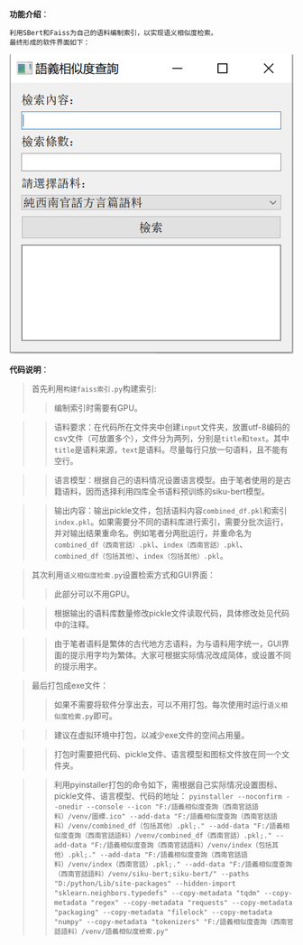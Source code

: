 **功能介绍**：
```
利用SBert和Faiss为自己的语料编制索引，以实现语义相似度检索。
最终形成的软件界面如下：
```
![软件截图](Markdown_md_files/c81fb9e0-255e-11ee-b4f6-3bcae21a86d4.jpeg?v=1&type=image)

**代码说明**：
> 首先利用`构建faiss索引.py`构建索引:
> >编制索引时需要有GPU。

> >语料要求：在代码所在文件夹中创建`input`文件夹，放置utf-8编码的csv文件（可放置多个），文件分为两列，分别是`title`和`text`。其中`title`是语料来源，`text`是语料。尽量每行只放一句语料，且不能有空行。

> >语言模型：根据自己的语料情况设置语言模型。由于笔者使用的是古籍语料，因而选择利用四库全书语料预训练的siku-bert模型。

>> 输出内容：输出pickle文件，包括语料内容`combined_df.pkl`和索引`index.pkl`。如果需要分不同的语料库进行索引，需要分批次运行，并对输出结果重命名。例如笔者分两批运行，并重命名为`combined_df（西南官話）.pkl`、`index（西南官話）.pkl`、
`combined_df（包括其他）`、`index（包括其他）.pkl`。

> 其次利用`语义相似度检索.py`设置检索方式和GUI界面：
> > 此部分可以不用GPU。
 
> >根据输出的语料库数量修改pickle文件读取代码，具体修改处见代码中的注释。

>>由于笔者语料是繁体的古代地方志语料，为与语料用字统一，GUI界面的提示用字均为繁体。大家可根据实际情况改成简体，或设置不同的提示用字。

> 最后打包成exe文件：
> > 如果不需要将软件分享出去，可以不用打包。每次使用时运行`语义相似度检索.py`即可。

> > 建议在虚拟环境中打包，以减少exe文件的空间占用量。

> >打包时需要把代码、pickle文件、语言模型和图标文件放在同一个文件夹。

>>利用pyinstaller打包的命令如下，需根据自己实际情况设置图标、pickle文件、语言模型、代码的地址：
>`pyinstaller --noconfirm --onedir --console --icon "F:/語義相似度查詢（西南官話語料）/venv/圖標.ico" --add-data "F:/語義相似度查詢（西南官話語料）/venv/combined_df（包括其他）.pkl;." --add-data "F:/語義相似度查詢（西南官話語料）/venv/combined_df（西南官話）.pkl;." --add-data "F:/語義相似度查詢（西南官話語料）/venv/index（包括其他）.pkl;." --add-data "F:/語義相似度查詢（西南官話語料）/venv/index（西南官話）.pkl;." --add-data "F:/語義相似度查詢（西南官話語料）/venv/siku-bert;siku-bert/" --paths "D:/python/Lib/site-packages" --hidden-import "sklearn.neighbors.typedefs" --copy-metadata "tqdm" --copy-metadata "regex" --copy-metadata "requests" --copy-metadata "packaging" --copy-metadata "filelock" --copy-metadata "numpy" --copy-metadata "tokenizers" "F:/語義相似度查詢（西南官話語料）/venv/語義相似度檢索.py"`
